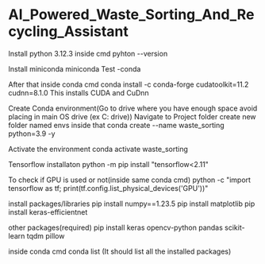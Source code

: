 # AI_Powered_Waste_Sorting_And_Recycling_Assistant

Install python 3.12.3
inside cmd
pyhton --version

Install miniconda
miniconda Test
-conda 

After that
inside conda cmd 
conda install -c conda-forge cudatoolkit=11.2 cudnn=8.1.0
This installs CUDA and CuDnn 

Create Conda environment(Go to drive where you have enough space avoid placing in main OS drive (ex C: drive))
Navigate to Project folder create new folder named envs inside that
conda create --name waste_sorting python=3.9 -y

Activate the environment
conda activate waste_sorting

Tensorflow installaton
python -m pip install "tensorflow<2.11"

To check if GPU is used or not(inside same conda cmd)
python -c "import tensorflow as tf; print(tf.config.list_physical_devices('GPU'))"

install packages/libraries
pip install numpy==1.23.5
pip install matplotlib
pip install keras-efficientnet

other packages(required)
pip install keras opencv-python pandas scikit-learn tqdm pillow


inside conda cmd 
conda list (It should list all the installed packages)
